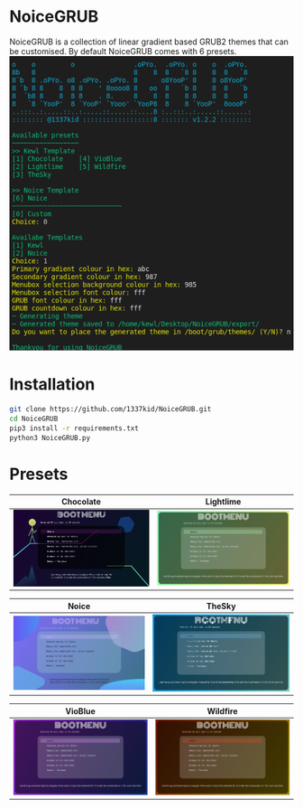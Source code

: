 # NoiceGRUB
NoiceGRUB is a collection of linear gradient based GRUB2 themes that can be customised. By default NoiceGRUB comes with 6 presets.
![Alt text](img/screenshot.png)
# Installation
```bash
git clone https://github.com/1337kid/NoiceGRUB.git
cd NoiceGRUB
pip3 install -r requirements.txt
python3 NoiceGRUB.py
```
# Presets
| Chocolate|Lightlime|
:-:|:-:
| ![](img/1.png "Chocolate") | ![](img/2.png "Lightlime") |

| Noice|TheSky|
:-:|:-:
| ![](img/3.png "Noice") | ![](img/4.png "TheSky") |

| VioBlue|Wildfire|
:-:|:-:
| ![](img/5.png "VioBlue") | ![](img/6.png "Wildfire") |
